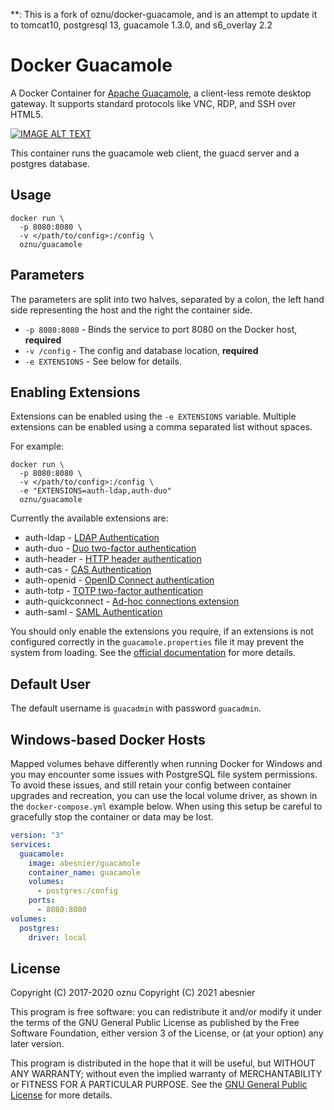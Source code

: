 **: This is a fork of oznu/docker-guacamole, and is an attempt to update it to tomcat10, postgresql 13, guacamole 1.3.0, and s6_overlay 2.2 

# Docker Guacamole

A Docker Container for [Apache Guacamole](https://guacamole.apache.org/), a client-less remote desktop gateway. It supports standard protocols like VNC, RDP, and SSH over HTML5.

[![IMAGE ALT TEXT](http://img.youtube.com/vi/esgaHNRxdhY/0.jpg)](http://www.youtube.com/watch?v=esgaHNRxdhY "Video Title")

This container runs the guacamole web client, the guacd server and a postgres database.

## Usage

```shell
docker run \
  -p 8080:8080 \
  -v </path/to/config>:/config \
  oznu/guacamole
```

## Parameters

The parameters are split into two halves, separated by a colon, the left hand side representing the host and the right the container side.

* `-p 8080:8080` - Binds the service to port 8080 on the Docker host, **required**
* `-v /config` - The config and database location, **required**
* `-e EXTENSIONS` - See below for details.

## Enabling Extensions

Extensions can be enabled using the `-e EXTENSIONS` variable. Multiple extensions can be enabled using a comma separated list without spaces.

For example:

```shell
docker run \
  -p 8080:8080 \
  -v </path/to/config>:/config \
  -e "EXTENSIONS=auth-ldap,auth-duo"
  oznu/guacamole
```

Currently the available extensions are:

* auth-ldap - [LDAP Authentication](https://guacamole.apache.org/doc/gug/ldap-auth.html)
* auth-duo - [Duo two-factor authentication](https://guacamole.apache.org/doc/gug/duo-auth.html)
* auth-header - [HTTP header authentication](https://guacamole.apache.org/doc/gug/header-auth.html)
* auth-cas - [CAS Authentication](https://guacamole.apache.org/doc/gug/cas-auth.html)
* auth-openid - [OpenID Connect authentication](https://guacamole.apache.org/doc/gug/openid-auth.html)
* auth-totp - [TOTP two-factor authentication](https://guacamole.apache.org/doc/gug/totp-auth.html)
* auth-quickconnect - [Ad-hoc connections extension](https://guacamole.apache.org/doc/gug/adhoc-connections.html)
* auth-saml - [SAML Authentication](https://guacamole.apache.org/doc/gug/saml-auth.html)

You should only enable the extensions you require, if an extensions is not configured correctly in the `guacamole.properties` file it may prevent the system from loading. See the [official documentation](https://guacamole.apache.org/doc/gug/) for more details.

## Default User

The default username is `guacadmin` with password `guacadmin`.

## Windows-based Docker Hosts

Mapped volumes behave differently when running Docker for Windows and you may encounter some issues with PostgreSQL file system permissions. To avoid these issues, and still retain your config between container upgrades and recreation, you can use the local volume driver, as shown in the `docker-compose.yml` example below. When using this setup be careful to gracefully stop the container or data may be lost.

```yml
version: "3"
services:
  guacamole:
    image: abesnier/guacamole
    container_name: guacamole
    volumes:
      - postgres:/config
    ports:
      - 8080:8080
volumes:
  postgres:
    driver: local
```

## License

Copyright (C) 2017-2020 oznu
Copyright (C) 2021 abesnier

This program is free software: you can redistribute it and/or modify it under the terms of the GNU General Public License as published by the Free Software Foundation, either version 3 of the License, or (at your option) any later version.

This program is distributed in the hope that it will be useful, but WITHOUT ANY WARRANTY; without even the implied warranty of MERCHANTABILITY or FITNESS FOR A PARTICULAR PURPOSE.  See the [GNU General Public License](./LICENSE) for more details.
